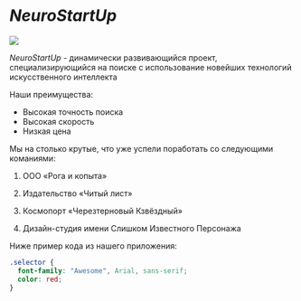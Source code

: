 # *NeuroStartUp*
![](https://netology-code.github.io/git-homeworks/introduction/assets/logo.png)

*NeuroStartUp*  - динамически развивающийся проект, специализирующийся на поиске с использование новейших технологий искусственного интеллекта


Наши преимущества:
* Высокая точность поиска
* Высокая скорость
* Низкая цена 

Мы на столько крутые, что уже успели поработать со следующими команиями:

1.  ООО «Рога и копыта»

2.  Издательство «Читый лист»

3.  Космопорт «Черезтерновый Кзвёздный»

4.  Дизайн-студия имени Слишком Известного Персонажа

Ниже пример кода из нашего приложения:

``` css
.selector {
  font-family: "Awesome", Arial, sans-serif;
  color: red;
}
```